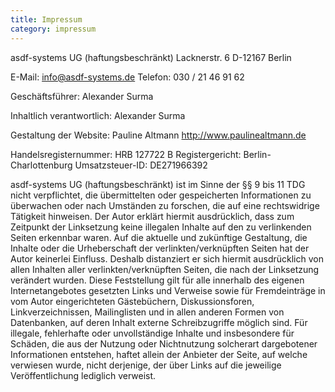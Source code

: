 ```yaml
---
title: Impressum
category: impressum
---
```

asdf-systems UG (haftungsbeschränkt)
Lacknerstr. 6
D-12167 Berlin

E-Mail: <info@asdf-systems.de>
Telefon: 030 / 21 46 91 62

Geschäftsführer: Alexander Surma

Inhaltlich verantwortlich: Alexander Surma

Gestaltung der Website: Pauline Altmann
<http://www.paulinealtmann.de>

Handelsregisternummer: HRB 127722 B
Registergericht: Berlin-Charlottenburg
Umsatzsteuer-ID: DE271966392


asdf-systems UG (haftungsbeschränkt) ist im Sinne der §§ 9 bis 11 TDG nicht verpflichtet, die übermittelten oder gespeicherten Informationen zu überwachen oder nach Umständen zu forschen, die auf eine rechtswidrige Tätigkeit hinweisen.
Der Autor erklärt hiermit ausdrücklich, dass zum Zeitpunkt der Linksetzung keine illegalen Inhalte auf den zu verlinkenden Seiten erkennbar waren. Auf die aktuelle und zukünftige Gestaltung, die Inhalte oder die Urheberschaft der verlinkten/verknüpften Seiten hat der Autor keinerlei Einfluss. Deshalb distanziert er sich hiermit ausdrücklich von allen Inhalten aller verlinkten/verknüpften Seiten, die nach der Linksetzung verändert wurden. Diese Feststellung gilt für alle innerhalb des eigenen Internetangebotes gesetzten Links und Verweise sowie für Fremdeinträge in vom Autor eingerichteten Gästebüchern, Diskussionsforen, Linkverzeichnissen, Mailinglisten und in allen anderen Formen von Datenbanken, auf deren Inhalt externe Schreibzugriffe möglich sind. Für illegale, fehlerhafte oder unvollständige Inhalte und insbesondere für Schäden, die aus der Nutzung oder Nichtnutzung solcherart dargebotener Informationen entstehen, haftet allein der Anbieter der Seite, auf welche verwiesen wurde, nicht derjenige, der über Links auf die jeweilige Veröffentlichung lediglich verweist.
